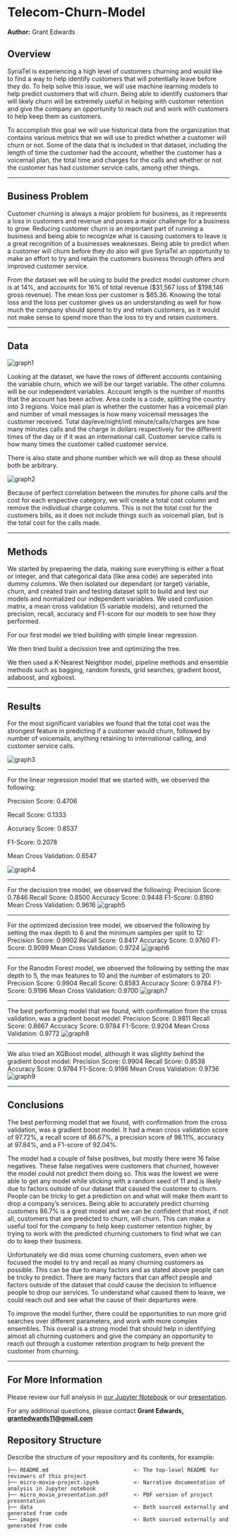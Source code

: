 # Telecom-Churn-Model

**Author:** Grant Edwards

## Overview

SyriaTel is experiencing a high level of customers churning and would like to find a way to help identify customers that will potentially leave before they do. To help solve this issue, we will use machine learning models to help predict customers that will churn. Being able to identify customers thar will likely churn will be extremely useful in helping with customer retention and give the company an opportunity to reach out and work with customers to help keep them as customers.

To accomplish this goal we will use historical data from the organization that contains various metrics that we will use to predict whether a customer will churn or not. Some of the data that is included in that dataset, including the length of time the customer had the account, whether the customer has a voicemail plan, the total time and charges for the calls and whether or not the customer has had customer service calls, among other things.
***

## Business Problem

Customer churning is always a major problem for business, as it represents a loss in customers and revenue and poses a major challenge for a business to grow. Reducing customer churn is an important part of running a business and being able to recognize what is causing customers to leave is a great recognition of a businesses weaknesses. Being able to predict when a customer will churn before they do also will give SyriaTel an opportunity to make an effort to try and retain the customers business through offers and improved customer service. 

From the dataset we will be using to build the predict model customer churn is at 14%, and accounts for 16% of total revenue ($31,567 loss of $198,146 gross revenue). The mean loss per customer is $65.36. Knowing the total loss and the loss per customer gives us an understanding as well for how much the company should spend to try and retain customers, as it would not make sense to spend more than the loss to try and retain customers.
***

## Data

![graph1](./images/churn-data.png)

Looking at the dataset, we have the rows of different accounts containing the variable churn, which we will be our target variable. The other columns will be our independent variables. Account length is the number of months that the account has been active. Area code is a code, splitting the country into 3 regions. Voice mail plan is whether the customer has a voicemail plan and number of vmail messages is how many voicemail messages the customer received. Total day/eve/night/intl minute/calls/charges are how many minutes calls and the charge in dollars respectively for the different times of the day or if it was an international call. Customer service calls is how many times the customer called customer service. 

There is also state and phone number which we will drop as these should both be arbitrary.

![graph2](./images/churn-heat-map.png)

Because of perfect correlation between the minutes for phone calls and the cost for each erspective category, we will create a total cost column and remove the individual charge columns. This is not the total cost for the customers bills, as it does not include things such as voicemail plan, but is the total cost for the calls made. 
***

## Methods

We started by prepaering the data, making sure everything is either a float or integer, and that categorical data (like area code) are seperated into dummy columns. We then isolated our dependant (or target) variable, churn, and created train and testing dataset split to build and test our models and normalized our independent variables. We used confusion matrix, a mean cross validation (5 variable models), and returned the precision, recall, accuracy and F1-score for our models to see how they performed. 

For our first model we tried building with simple linear regression. 

We then tried build a decission tree and optimizing the tree. 

We then used a K-Nearest Neighbor model, pipeline methods and ensemble methods such as bagging, random forests, grid searches, gradient boost, adaboost, and xgboost. 


***

## Results

For the most significant variables we found that the total cost was the strongest feature in predicting if a customer would churn, followed by number of voicemails, anything retaining to international calling, and customer service calls.

![graph3](./images/linear-model.png)
***

For the linear regression model that we started with, we observed the following:

Precision Score: 0.4706

Recall Score: 0.1333

Accuracy Score: 0.8537

F1-Score: 0.2078

Mean Cross Validation: 0.6547

![graph4](./images/linear-model.png)
***

For the decission tree model, we observed the following:
Precision Score: 0.7846
Recall Score: 0.8500
Accuracy Score: 0.9448
F1-Score: 0.8160
Mean Cross Validation: 0.9616
![graph5](./images/tree.png)
***

For the optimized decission tree model, we observed the following by setting the max depth to 6 and the minimum samples per split to 12:
Precision Score: 0.9902
Recall Score: 0.8417
Accuracy Score: 0.9760
F1-Score: 0.9099
Mean Cross Validation: 0.9724
![graph6](./images/better-tree.png)
***

For the Ranodm Forest model, we observed the following by setting the max depth to 5, the max features to 10 and the number of estimators to 20:
Precision Score: 0.9904
Recall Score: 0.8583
Accuracy Score: 0.9784
F1-Score: 0.9196
Mean Cross Validation: 0.9700
![graph7](./images/forest.png)
***

The best performing model that we found, with confirmation from the cross validation, was a gradient boost model:
Precision Score: 0.9811
Recall Score: 0.8667
Accuracy Score: 0.9784
F1-Score: 0.9204
Mean Cross Validation: 0.9772
![graph8](./images/boost.png)
***

We also tried an XGBoost model, although it was slighlty behind the gradient boost model:
Precision Score: 0.9904
Recall Score: 0.8538
Accuracy Score: 0.9784
F1-Score: 0.9196
Mean Cross Validation: 0.9736
![graph9](./images/xgboost.png)
***

## Conclusions

The best performing model that we found, with confirmation from the cross validation, was a gradient boost model. It had a mean cross validation score of 97.72%, a recall score of 86.67%, a precision score of 98.11%, accuracy at 97.84%, and a F1-score of 92.04%.
 
The model had a couple of false positives, but mostly there were 16 false negatives. These false negatives were customers that churned, however the model could not predict them doing so. This was the lowest we were able to get any model while sticking with a random seed of 11 and is likely due to factors outside of our dataset that caused the customer to churn. People can be tricky to get a prediction on and what will make them want to drop a company’s services. Being able to accurately predict churning customers 86.7% is a great model and we can be confident that most, if not all, customers that are predicted to churn, will churn. This can make a useful tool for the company to help keep customer retention higher, by trying to work with the predicted churning customers to find what we can do to keep their business.
 
Unfortunately we did miss some churning customers, even when we focused the model to try and recall as many churning customers as possible. This can be due to many factors and as stated above people can be tricky to predict. There are many factors that can affect people and factors outside of the dataset that could cause the decision to influence people to drop our services. To understand what caused them to leave, we could reach out and see what the cause of their departures were.
 
To improve the model further, there could be opportunities to run more grid searches over different parameters, and work with more complex ensembles. This overall is a strong model that should help in identifying almost all churning customers and give the company an opportunity to reach out through a customer retention program to help prevent the customer from churning. 
***

## For More Information

Please review our full analysis in [our Jupyter Notebook](./tele-model.ipynb) or our [presentation](./micro_movie_presentation.pdf).

For any additional questions, please contact **Grant Edwards, grantedwards11@gmail.com**

## Repository Structure

Describe the structure of your repository and its contents, for example:

```
├── README.md                           <- The top-level README for reviewers of this project
├── micro-movie-project.ipynb           <- Narrative documentation of analysis in Jupyter notebook
├── micro_movie_presentation.pdf        <- PDF version of project presentation
├── data                                <- Both sourced externally and generated from code
└── images                              <- Both sourced externally and generated from code
```
